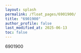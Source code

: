 ```yaml
---
layout: splash
permalink: /float_pages/6901900/
title: "6901900"
author_profile: false
last_modified_at: 2025-06-13
toc: false
---
```

 
6901900
